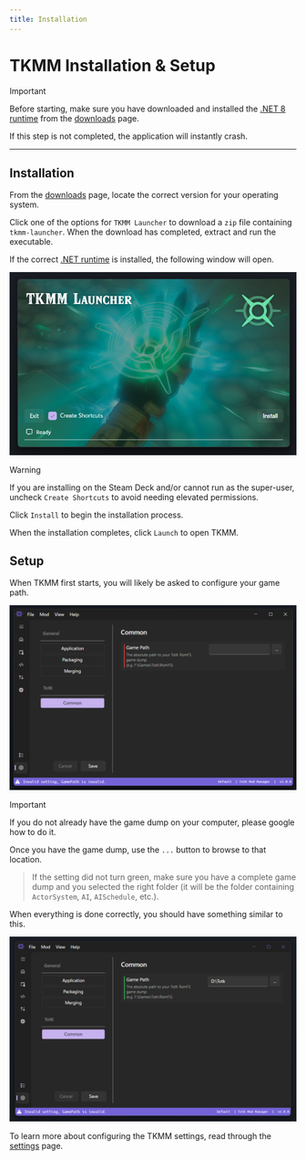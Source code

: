 ```yaml
---
title: Installation
---
```


# TKMM Installation & Setup

> [!IMPORTANT]
> Before starting, make sure you have downloaded and installed the [.NET 8 runtime](../../downloads) from the [downloads](../../downloads) page.
>
> If this step is not completed, the application will instantly crash.

---

## Installation

From the [downloads](../../downloads) page, locate the correct version for your operating system.

Click one of the options for `TKMM Launcher` to download a `zip` file containing `tkmm-launcher`. When the download has completed, extract and run the executable.

If the correct [.NET runtime](../../downloads) is installed, the following window will open.

<p>
    <img width="550" src="./images/Launcher.png" alt="tkmm launcher window">
</p>

> [!WARNING]
> If you are installing on the Steam Deck and/or cannot run as the super-user, uncheck `Create Shortcuts` to avoid needing elevated permissions.

Click `Install` to begin the installation process.

When the installation completes, click `Launch` to open TKMM.

## Setup

When TKMM first starts, you will likely be asked to configure your game path.

<p>
    <img width="550" src="./images/Settings_NoGamePath.png" alt="invalid settings page">
</p>

> [!IMPORTANT]
> If you do not already have the game dump on your computer, please google how to do it.

Once you have the game dump, use the `...` button to browse to that location.

> If the setting did not turn green, make sure you have a complete game dump and you selected the right folder (it will be the folder containing `ActorSystem`, `AI`, `AISchedule`, etc.).

When everything is done correctly, you should have something similar to this.

<p>
    <img width="550" src="./images/Settings_WithGamePath.png">
</p>

To learn more about configuring the TKMM settings, read through the [settings](./settings) page.